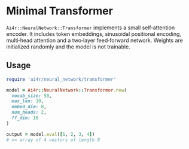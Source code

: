 # Minimal Transformer

`Ai4r::NeuralNetwork::Transformer` implements a small self‑attention encoder. It includes token embeddings, sinusoidal positional encoding, multi‑head attention and a two‑layer feed‑forward network. Weights are initialized randomly and the model is not trainable.

## Usage

```ruby
require 'ai4r/neural_network/transformer'

model = Ai4r::NeuralNetwork::Transformer.new(
  vocab_size: 50,
  max_len: 10,
  embed_dim: 8,
  num_heads: 2,
  ff_dim: 16
)

output = model.eval([1, 2, 3, 4])
# => array of 4 vectors of length 8
```
